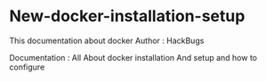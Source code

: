 # New-docker-installation-setup

This documentation about docker
Author : HackBugs

Documentation : All About docker installation And setup and how to configure

